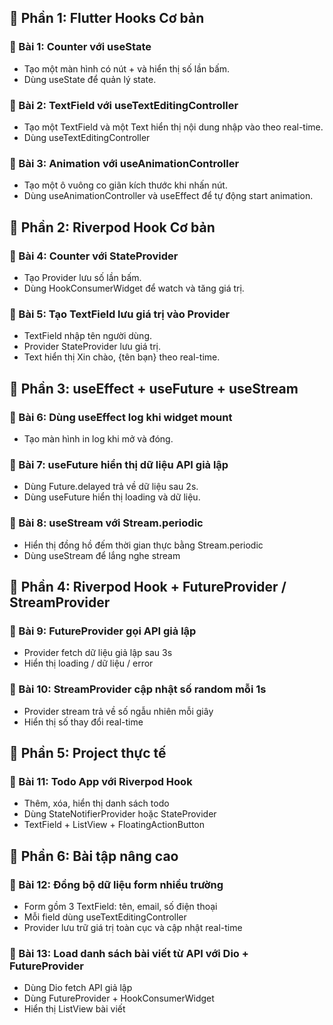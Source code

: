 ## 📖 Phần 1: Flutter Hooks Cơ bản
### 📌 Bài 1: Counter với useState
- Tạo một màn hình có nút + và hiển thị số lần bấm.
- Dùng useState để quản lý state.

### 📌 Bài 2: TextField với useTextEditingController
- Tạo một TextField và một Text hiển thị nội dung nhập vào theo real-time.
- Dùng useTextEditingController

### 📌 Bài 3: Animation với useAnimationController
- Tạo một ô vuông co giãn kích thước khi nhấn nút.
- Dùng useAnimationController và useEffect để tự động start animation.

## 📖 Phần 2: Riverpod Hook Cơ bản
### 📌 Bài 4: Counter với StateProvider
- Tạo Provider lưu số lần bấm.
- Dùng HookConsumerWidget để watch và tăng giá trị.

### 📌 Bài 5: Tạo TextField lưu giá trị vào Provider
- TextField nhập tên người dùng.
- Provider StateProvider<String> lưu giá trị.
- Text hiển thị Xin chào, {tên bạn} theo real-time.

## 📖 Phần 3: useEffect + useFuture + useStream
### 📌 Bài 6: Dùng useEffect log khi widget mount
- Tạo màn hình in log khi mở và đóng.

### 📌 Bài 7: useFuture hiển thị dữ liệu API giả lập
- Dùng Future.delayed trả về dữ liệu sau 2s.
- Dùng useFuture hiển thị loading và dữ liệu.

### 📌 Bài 8: useStream với Stream.periodic
- Hiển thị đồng hồ đếm thời gian thực bằng Stream.periodic
- Dùng useStream để lắng nghe stream

## 📖 Phần 4: Riverpod Hook + FutureProvider / StreamProvider
### 📌 Bài 9: FutureProvider gọi API giả lập
- Provider fetch dữ liệu giả lập sau 3s
- Hiển thị loading / dữ liệu / error

### 📌 Bài 10: StreamProvider cập nhật số random mỗi 1s
- Provider stream trả về số ngẫu nhiên mỗi giây
- Hiển thị số thay đổi real-time

## 📖 Phần 5: Project thực tế
### 📌 Bài 11: Todo App với Riverpod Hook
- Thêm, xóa, hiển thị danh sách todo
- Dùng StateNotifierProvider hoặc StateProvider
- TextField + ListView + FloatingActionButton

## 📖 Phần 6: Bài tập nâng cao
### 📌 Bài 12: Đồng bộ dữ liệu form nhiều trường
- Form gồm 3 TextField: tên, email, số điện thoại
- Mỗi field dùng useTextEditingController
- Provider lưu trữ giá trị toàn cục và cập nhật real-time

### 📌 Bài 13: Load danh sách bài viết từ API với Dio + FutureProvider
- Dùng Dio fetch API giả lập
- Dùng FutureProvider + HookConsumerWidget
- Hiển thị ListView bài viết
